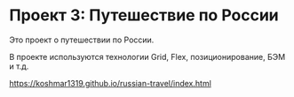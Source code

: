 # Проект 3: Путешествие по России

Это проект о путешествии по России.

В проекте используются технологии Grid, Flex, позиционирование, БЭМ и т.д.

https://koshmar1319.github.io/russian-travel/index.html